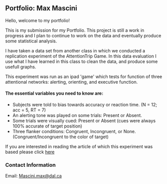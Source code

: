 ## Portfolio: Max Mascini

Hello, welcome to my portfolio!


This is my submission for my Portfolio. This project is still a work in progress and I plan to continue to work on the data and eventually produce some statistical analysis.

I have taken a data set from another class in which we conducted a replication experiment of the AttentionTrip Game.
In this data evaluation I use what I have learned in this class to clean the data, and produce some usefull graphs.

This experiment was run as an ipad 'game' which tests for function of three attentional networks: alerting, orienting, and executive function.

#### The essential variables you need to know are: 
 - Subjects were told to bias towards accuracy or reaction time. (N = 12; acc = 5, RT = 7)
 - An alerting tone was played on some trials: Present or Absent.
 - Some trials were visually cued: Present or Absent (cues were always 100% accurate of target position)
 - Three flanker conditions: Congruent, Incongruent, or None. (Congruent/Incongruent to the color of target)

If you are interested in reading the article of which this experiment was based please click [here](http://dx.doi.org/10.1016/j.jneumeth.2017.07.008)


### Contact Information
Email: [Mascini.max@dal.ca](mailto:mascini.max@dal.ca)
